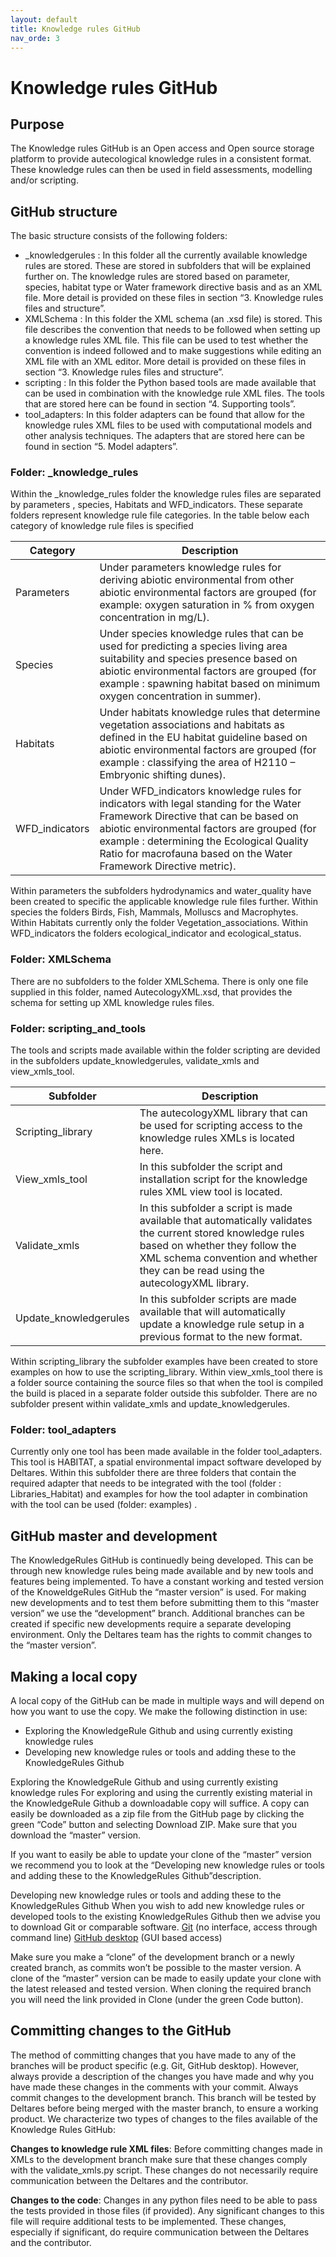 ```yaml
---
layout: default
title: Knowledge rules GitHub
nav_orde: 3
---
```


# Knowledge rules GitHub

## Purpose

The Knowledge rules GitHub is an Open access and Open source storage platform to provide autecological knowledge rules in a consistent format. These knowledge rules can then be used in field assessments, modelling and/or scripting. 
 


## GitHub structure

	
 
The basic structure consists of the following folders:
*  _knowledgerules : In this folder all the currently available knowledge rules are stored. These are stored in subfolders that will be explained further on. The knowledge rules are stored based on parameter, species, habitat type or Water framework directive basis and as an XML file.  More detail is provided on these files in section “3. Knowledge rules files and structure”.
*  XMLSchema : In this folder the XML schema (an .xsd file) is stored. This file describes the convention that needs to be followed when setting up a knowledge rules XML file. This file can be used to test whether the convention is indeed followed and to make suggestions while editing an XML file with an XML editor. More detail is provided on these files in section “3. Knowledge rules files and structure”.
*  scripting : In this folder the Python based tools are made available that can be used in combination with the knowledge rule XML files. The tools that are stored here can be found in section “4. Supporting tools”.
*  tool_adapters: In this folder adapters can be found that allow for the knowledge rules XML files to be used with computational models and other analysis techniques. The adapters that are stored here can be found in section “5. Model adapters”. 

### Folder: _knowledge_rules
Within the _knowledge_rules folder the knowledge rules files are separated by parameters , species, Habitats and WFD_indicators. These separate folders represent knowledge rule file categories. In the table below each category of knowledge rule files is specified

|Category       |Description                                                  |
|---------------|-------------------------------------------------------------|
|Parameters     |Under parameters knowledge rules for deriving abiotic environmental from other abiotic environmental factors are grouped (for example:  oxygen saturation in % from oxygen concentration in mg/L). |
|Species        |Under species  knowledge rules that can be used for predicting a  species living area suitability and species presence based on abiotic environmental factors are grouped (for example : spawning habitat based on minimum oxygen concentration in summer).|
|Habitats       |Under habitats knowledge rules that determine vegetation associations and habitats as defined in the EU habitat guideline based on abiotic environmental factors are grouped (for example : classifying the area of  H2110 – Embryonic shifting dunes).|
|WFD_indicators |Under WFD_indicators knowledge rules for indicators with legal standing for the Water Framework Directive that can be based on abiotic environmental factors are grouped (for example : determining the Ecological Quality Ratio for macrofauna based on the Water Framework Directive metric).|


Within  parameters the subfolders hydrodynamics and water_quality have been created to specific the applicable knowledge rule files further.  Within species the folders Birds, Fish, Mammals, Molluscs and Macrophytes. Within Habitats currently only the folder Vegetation_associations. Within WFD_indicators the folders ecological_indicator and ecological_status. 

   

### Folder: XMLSchema
There are no subfolders to the folder XMLSchema. There is only one file supplied in this folder, named AutecologyXML.xsd, that provides the schema for setting up XML knowledge rules files.

### Folder: scripting_and_tools
The tools and scripts made available within the folder scripting are devided in the subfolders update_knowledgerules, validate_xmls and view_xmls_tool.

|Subfolder             |Description                                                |
|----------------------|-----------------------------------------------------------|
|Scripting_library     |The autecologyXML library that can be used for scripting access to the knowledge rules XMLs is located here. |
|View_xmls_tool        |In this subfolder the script and installation script for the knowledge rules XML view tool is located.| 
|Validate_xmls         |In this subfolder a script is made available that automatically validates the current stored knowledge rules based on whether they follow the XML schema convention and whether they can be read using the autecologyXML library.|
|Update_knowledgerules |In this subfolder scripts are made available that will automatically update a knowledge rule setup in a previous format to the new format.|

Within scripting_library the subfolder examples have been created to store examples on how to use the scripting_library. Within view_xmls_tool there is a folder source containing the source files so that when the tool is compiled the build is placed in a separate folder outside this subfolder. There are no subfolder present within validate_xmls and update_knowledgerules.

### Folder: tool_adapters

Currently only one tool has been made available in the folder tool_adapters. This tool is HABITAT, a spatial environmental impact software developed by Deltares. Within this subfolder there are three folders that contain the required adapter that needs to be integrated with the tool (folder : Libraries_Habitat) and examples for how the tool adapter in combination with the tool can be used (folder: examples) .


## GitHub master and development

The KnowledgeRules GitHub is continuedly being developed. This can be through new knowledge rules being made available and by new tools and features being implemented. To have a constant working and tested version of the KnoweldgeRules GitHub the “master version”  is used.  For making new developments and to test them before submitting them to this “master version” we use the “development” branch. Additional branches can be created if specific new developments require a separate developing environment. 
Only the Deltares team has the rights to commit changes to the “master version”.

## Making a local copy

A local copy of the GitHub can be made in multiple ways and will depend on how you want to use the copy. We make the following distinction in use:
*  Exploring the KnowledgeRule Github and using currently existing knowledge rules
*  Developing new knowledge rules or tools and adding these to the KnowledgeRules Github

Exploring the KnowledgeRule Github and using currently existing knowledge rules
For exploring and using the currently existing material in the KnowledgeRule Github a downloadable copy will suffice. A copy can easily be downloaded as a zip file from the GitHub page by clicking the green “Code” button and selecting Download ZIP. Make sure that you download the “master” version. 
 
If you want to easily be able to update your clone of the “master” version we recommend you to look at the “Developing new knowledge rules or tools and adding these to the KnowledgeRules Github”description.

Developing new knowledge rules or tools and adding these to the KnowledgeRules Github
When you wish to add new knowledge rules or developed tools to the existing KnowledgeRules Github then we advise you to download Git or comparable software.
[Git](https://git-scm.com/) (no interface, access through command line)
[GitHub desktop](https://desktop.github.com/) (GUI based access)

Make sure you make a “clone” of the development branch or a newly created branch, as commits won’t be possible to the master version. A clone of the “master” version can be made to easily update your clone with the latest released and tested version.
When cloning the required branch you will need the link provided in Clone (under the green Code button).

## Committing changes to the GitHub

The method of committing changes that you have made to any of the branches will be product specific (e.g. Git, GitHub desktop). However, always provide a description of the changes you have made and why you have made these changes in the comments with your commit.
Always commit changes to the development branch. This branch will be tested by Deltares before being merged with the master branch, to ensure a working product.
We characterize two types of changes to the files available of the Knowledge Rules GitHub:

**Changes to knowledge rule XML files**: 
Before committing changes made in XMLs to the development branch make sure that these changes comply with the validate_xmls.py script.  These changes do not necessarily require communication between the Deltares and the contributor.

**Changes to the code**:
Changes in any python files need to be able to pass the tests provided in those files (if provided). Any significant changes to this file will require additional tests to be implemented. These changes, especially if significant, do require communication between the Deltares and the contributor.
